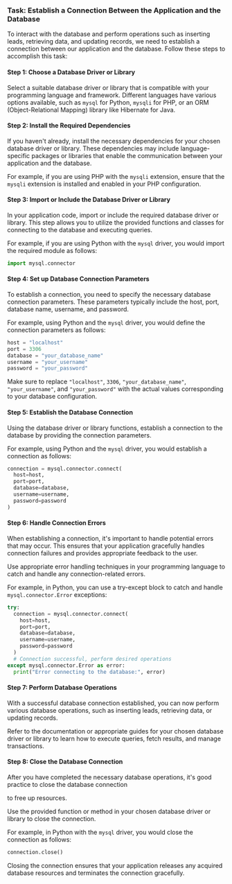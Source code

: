

### Task: Establish a Connection Between the Application and the Database

To interact with the database and perform operations such as inserting leads, retrieving data, and updating records, we need to establish a connection between our application and the database. Follow these steps to accomplish this task:

#### Step 1: Choose a Database Driver or Library

Select a suitable database driver or library that is compatible with your programming language and framework. Different languages have various options available, such as `mysql` for Python, `mysqli` for PHP, or an ORM (Object-Relational Mapping) library like Hibernate for Java.

#### Step 2: Install the Required Dependencies

If you haven't already, install the necessary dependencies for your chosen database driver or library. These dependencies may include language-specific packages or libraries that enable the communication between your application and the database.

For example, if you are using PHP with the `mysqli` extension, ensure that the `mysqli` extension is installed and enabled in your PHP configuration.

#### Step 3: Import or Include the Database Driver or Library

In your application code, import or include the required database driver or library. This step allows you to utilize the provided functions and classes for connecting to the database and executing queries.

For example, if you are using Python with the `mysql` driver, you would import the required module as follows:

```python
import mysql.connector
```

#### Step 4: Set up Database Connection Parameters

To establish a connection, you need to specify the necessary database connection parameters. These parameters typically include the host, port, database name, username, and password.

For example, using Python and the `mysql` driver, you would define the connection parameters as follows:

```python
host = "localhost"
port = 3306
database = "your_database_name"
username = "your_username"
password = "your_password"
```

Make sure to replace `"localhost"`, `3306`, `"your_database_name"`, `"your_username"`, and `"your_password"` with the actual values corresponding to your database configuration.

#### Step 5: Establish the Database Connection

Using the database driver or library functions, establish a connection to the database by providing the connection parameters.

For example, using Python and the `mysql` driver, you would establish a connection as follows:

```python
connection = mysql.connector.connect(
  host=host,
  port=port,
  database=database,
  username=username,
  password=password
)
```

#### Step 6: Handle Connection Errors

When establishing a connection, it's important to handle potential errors that may occur. This ensures that your application gracefully handles connection failures and provides appropriate feedback to the user.

Use appropriate error handling techniques in your programming language to catch and handle any connection-related errors.

For example, in Python, you can use a try-except block to catch and handle `mysql.connector.Error` exceptions:

```python
try:
  connection = mysql.connector.connect(
    host=host,
    port=port,
    database=database,
    username=username,
    password=password
  )
  # Connection successful, perform desired operations
except mysql.connector.Error as error:
  print("Error connecting to the database:", error)
```

#### Step 7: Perform Database Operations

With a successful database connection established, you can now perform various database operations, such as inserting leads, retrieving data, or updating records.

Refer to the documentation or appropriate guides for your chosen database driver or library to learn how to execute queries, fetch results, and manage transactions.

#### Step 8: Close the Database Connection

After you have completed the necessary database operations, it's good practice to close the database connection

 to free up resources.

Use the provided function or method in your chosen database driver or library to close the connection.

For example, in Python with the `mysql` driver, you would close the connection as follows:

```python
connection.close()
```

Closing the connection ensures that your application releases any acquired database resources and terminates the connection gracefully.

